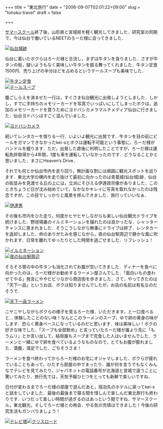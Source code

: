 +++
title = "東北旅行"
date = "2006-09-07T02:01:22+09:00"
slug = "tohoku-travel"
draft = false

+++

<p><a href="http://june29.jp/2006/09/06/summer-school/">サマースクール</a>終了後，山形県と宮城県を軽く観光してきました．研究室の同期で，今は仙台で働いているNEETのろーだ様に会ってきました．</p>
<p><a href="http://www.flickr.com/photos/june29/233914440/" title="Photo Sharing"><img src="http://static.flickr.com/93/233914440_b1408953e6.jpg" alt="仙台城跡" /></a></p>
<p>仙台に着いたボクらはろーだ様と合流し，まずは牛タンを貪りました．さすが牛タンの街，疑いようもなく美味しい牛タンを振る舞ってくれました．牛タン定食1500円．売り上げの半分ほどを占めるというテールスープも美味でした．</p>
<p><a href="http://www.flickr.com/photos/june29/233913410/" title="Photo Sharing"><img src="http://static.flickr.com/88/233913410_329d2bf86d.jpg" alt="牛タン定食" /></a><br />
<a href="http://www.flickr.com/photos/june29/233913628/" title="Photo Sharing"><img src="http://static.flickr.com/80/233913628_e683879aa1.jpg" alt="テールスープ" /></a></p>
<p>腹ごしらえを済ませた一行は，すぐさま仙台観光に出発しようとしました．しかし，すでに手持ちのメモリーカードを写真でいっぱいにしてしまったボクは，追加のメモリーカードを買うためにヨドバシカメラマルチメディア仙台に行きました．仙台ヨドバシはすごく混んでいました．</p>
<p><a href="http://www.flickr.com/photos/june29/233913994/" title="Photo Sharing"><img src="http://static.flickr.com/89/233913994_f49ca0b7c2.jpg" alt="ヨドバシカメラ" /></a></p>
<p>続いてレンタカーを借りる一行．いよいよ観光に出発です．牛タンを目の前にビールをガマンできなかったkei-sとボクは運転不可能という事態に，ろーだ様がハンドルを握ります．ただ，出発した直後に判明したことですが，ろーだ様は運転免許取得から4年間，1度も車を運転していなかったのです．どうなることかと思いました．まさにHeaven&#8217;s Drive．</p>
<p>それでも何とか仙台市内を走り回り，無計画な割には順調に観光スポットを巡ります．東北大学の構内を走り抜けて最初に向かったのは青葉城(仙台城)跡．仙台の街並みを見渡せる丘の上には，立派にそびえる伊達政宗像がありました．このときちょうど日が沈み始めていて，なかなかキレイに写真を取れなかったのは残念ですが，この目でしっかりと風景を拝んできました．旅行っていいなぁ．</p>
<p><a href="http://www.flickr.com/photos/june29/233914855/" title="Photo Sharing"><img src="http://static.flickr.com/93/233914855_c804f3b19a.jpg" alt="伊達男" /></a></p>
<p>その後も市内をひた走り，何度かヒヤヒヤしながらも楽しい仙台観光ドライブを続けました．野球場裏のイルミネーションを撮れたのは良かったな．シャッターチャンスに恵まれました．そうこうしながら無事にドライブは終了．レンタカーを返却しました．命のありがたみを感じながら，夜の仙台駅周辺で静かな風に吹かれます．日常を離れてゆったりとした時間を過ごせました．リフレッシュ！</p>
<p><a href="http://www.flickr.com/photos/june29/233915260/" title="Photo Sharing"><img src="http://static.flickr.com/83/233915260_defa49143e.jpg" alt="イルミネーション" /></a><br />
<a href="http://www.flickr.com/photos/june29/233915505/" title="Photo Sharing"><img src="http://static.flickr.com/97/233915505_01925467ca.jpg" alt="夜の仙台駅周辺" /></a></p>
<p>そろそろ胃の中の牛タンも消化されてお腹が空いてきました．ディナーを食べに向かったのは，ろーだ様がお勧めするラーメン屋さんでした．「面白いもの食わせてやる」発言にややビビリながら商店街を歩きました．さて，やってきたのは「天下一品」というお店．ボクは知りませんでしたが，お店の名前は有名なのだそうで．</p>
<p><a href="http://www.flickr.com/photos/june29/233915732/" title="Photo Sharing"><img src="http://static.flickr.com/82/233915732_000ae535fb.jpg" alt="天下一品ラーメン" /></a></p>
<p>ニヤニヤしながらボクらの様子を見るろーだ様．いただきます，と一口食べると… 体験したことのない味！なんとこのラーメンのスープ，ゆで卵の黄身の味がします．恐らく黄身ベースになっているのだと思います．味は美味しい！ボクの好きな味でした．「スープも全部飲め」と言っていたろーだ様が誰より先に「もうムリ」とか言い出して，結局誰もスープまで完食した人はいませんでした．ラーメンと一緒にゆで卵を食べているようなものなので，とてもお腹が膨れました．満腹，満足でした．ごちそうさま！</p>
<p>ラーメンを食べ終わってからろーだ様のお宅にオジャマしました．ボクらが疲れていることもあって，ひたすら部屋の中でまったり．誰が何を言うでもなくみんなでテレビを見てみたり，ジャパネットの電話番号が北海道と宮城で違うことに驚いてみたり．旅行先では，天気予報ひとつをとっても新鮮で楽しいですね．</p>
<p>日付が変わるまでろーだ様の部屋で遊んだあと，宿泊先のホテルに戻ってkei-sと話をしていました．最後の最後まで寝る間を惜しんで楽しんだ東北旅行も終わりです．いつだって楽しい時間が過ぎるのはあっという間ですね．サマースクール，東北観光，そしてろーだ様との再会．やる気の充填はできました！今後の研究生活もガンバりましょう！</p>
<p><a href="http://www.flickr.com/photos/june29/233915138/" title="Photo Sharing"><img src="http://static.flickr.com/95/233915138_1ac81dd37e.jpg" alt="テレビ塔" /></a><a href="http://www.flickr.com/photos/june29/233915970/" title="Photo Sharing"><img src="http://static.flickr.com/93/233915970_c323ace857.jpg" alt="クリスロード" /></a></p>
